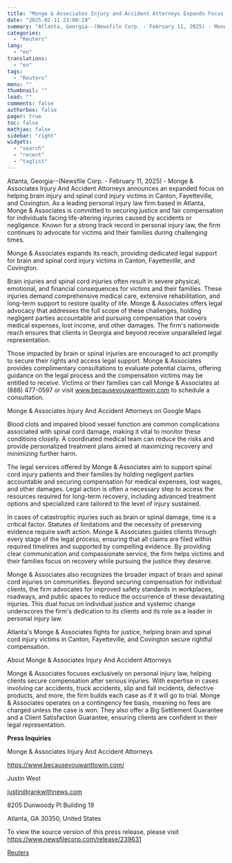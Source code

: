 ```yaml
---
title: "Monge & Associates Injury and Accident Attorneys Expands Focus on Helping Brain Injury and Spinal Cord Injury Victims in Canton, Fayetteville, and Covington"
date: "2025-02-11 23:00:19"
summary: "Atlanta, Georgia--(Newsfile Corp. - February 11, 2025) - Monge &amp; Associates Injury And Accident Attorneys announces an expanded focus on helping brain injury and spinal cord injury victims in Canton, Fayetteville, and Covington. As a leading personal injury law firm based in Atlanta, Monge &amp; Associates is committed to securing..."
categories:
  - "Reuters"
lang:
  - "en"
translations:
  - "en"
tags:
  - "Reuters"
menu: ""
thumbnail: ""
lead: ""
comments: false
authorbox: false
pager: true
toc: false
mathjax: false
sidebar: "right"
widgets:
  - "search"
  - "recent"
  - "taglist"
---
```


Atlanta, Georgia--(Newsfile Corp. - February 11, 2025) - Monge & Associates Injury And Accident Attorneys announces an expanded focus on helping brain injury and spinal cord injury victims in Canton, Fayetteville, and Covington. As a leading personal injury law firm based in Atlanta, Monge & Associates is committed to securing justice and fair compensation for individuals facing life-altering injuries caused by accidents or negligence. Known for a strong track record in personal injury law, the firm continues to advocate for victims and their families during challenging times.

Monge & Associates expands its reach, providing dedicated legal support for brain and spinal cord injury victims in Canton, Fayetteville, and Covington.

Brain injuries and spinal cord injuries often result in severe physical, emotional, and financial consequences for victims and their families. These injuries demand comprehensive medical care, extensive rehabilitation, and long-term support to restore quality of life. Monge & Associates offers legal advocacy that addresses the full scope of these challenges, holding negligent parties accountable and pursuing compensation that covers medical expenses, lost income, and other damages. The firm's nationwide reach ensures that clients in Georgia and beyond receive unparalleled legal representation.

Those impacted by brain or spinal injuries are encouraged to act promptly to secure their rights and access legal support. Monge & Associates provides complimentary consultations to evaluate potential claims, offering guidance on the legal process and the compensation victims may be entitled to receive. Victims or their families can call Monge & Associates at (888) 477-0597 or visit www.becauseyouwanttowin.com to schedule a consultation.

Monge & Associates Injury And Accident Attorneys on Google Maps

Blood clots and impaired blood vessel function are common complications associated with spinal cord damage, making it vital to monitor these conditions closely. A coordinated medical team can reduce the risks and provide personalized treatment plans aimed at maximizing recovery and minimizing further harm.

The legal services offered by Monge & Associates aim to support spinal cord injury patients and their families by holding negligent parties accountable and securing compensation for medical expenses, lost wages, and other damages. Legal action is often a necessary step to access the resources required for long-term recovery, including advanced treatment options and specialized care tailored to the level of injury sustained.

In cases of catastrophic injuries such as brain or spinal damage, time is a critical factor. Statutes of limitations and the necessity of preserving evidence require swift action. Monge & Associates guides clients through every stage of the legal process, ensuring that all claims are filed within required timelines and supported by compelling evidence. By providing clear communication and compassionate service, the firm helps victims and their families focus on recovery while pursuing the justice they deserve.

Monge & Associates also recognizes the broader impact of brain and spinal cord injuries on communities. Beyond securing compensation for individual clients, the firm advocates for improved safety standards in workplaces, roadways, and public spaces to reduce the occurrence of these devastating injuries. This dual focus on individual justice and systemic change underscores the firm's dedication to its clients and its role as a leader in personal injury law.

Atlanta's Monge & Associates fights for justice, helping brain and spinal cord injury victims in Canton, Fayetteville, and Covington secure rightful compensation.

About Monge & Associates Injury And Accident Attorneys

Monge & Associates focuses exclusively on personal injury law, helping clients secure compensation after serious injuries. With expertise in cases involving car accidents, truck accidents, slip and fall incidents, defective products, and more, the firm builds each case as if it will go to trial. Monge & Associates operates on a contingency fee basis, meaning no fees are charged unless the case is won. They also offer a Big Settlement Guarantee and a Client Satisfaction Guarantee, ensuring clients are confident in their legal representation.

**Press Inquiries**

Monge & Associates Injury And Accident Attorneys

https://www.becauseyouwanttowin.com/

Justin West

justin@rankwithnews.com

8205 Dunwoody Pl Building 19

Atlanta, GA 30350, United States

To view the source version of this press release, please visit https://www.newsfilecorp.com/release/239631

[Reuters](https://www.tradingview.com/news/reuters.com,2025-02-11:newsml_NFC31m94g:0-monge-associates-injury-and-accident-attorneys-expands-focus-on-helping-brain-injury-and-spinal-cord-injury-victims-in-canton-fayetteville-and-covington/)
